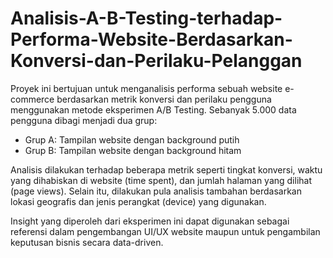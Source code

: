 # Analisis-A-B-Testing-terhadap-Performa-Website-Berdasarkan-Konversi-dan-Perilaku-Pelanggan

Proyek ini bertujuan untuk menganalisis performa sebuah website e-commerce berdasarkan metrik konversi dan perilaku pengguna menggunakan metode eksperimen A/B Testing.
Sebanyak 5.000 data pengguna dibagi menjadi dua grup:
- Grup A: Tampilan website dengan background putih
- Grup B: Tampilan website dengan background hitam

Analisis dilakukan terhadap beberapa metrik seperti tingkat konversi, waktu yang dihabiskan di website (time spent), dan jumlah halaman yang dilihat (page views). Selain itu, dilakukan pula analisis tambahan berdasarkan lokasi geografis dan jenis perangkat (device) yang digunakan.

Insight yang diperoleh dari eksperimen ini dapat digunakan sebagai referensi dalam pengembangan UI/UX website maupun untuk pengambilan keputusan bisnis secara data-driven.
